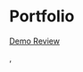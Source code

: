 # Portfolio
  <a href = "http://htmlpreview.github.io/?https://github.com/Kani18/Portfolio-/blob/main/portfolio/index.html">Demo Review</a>

,
